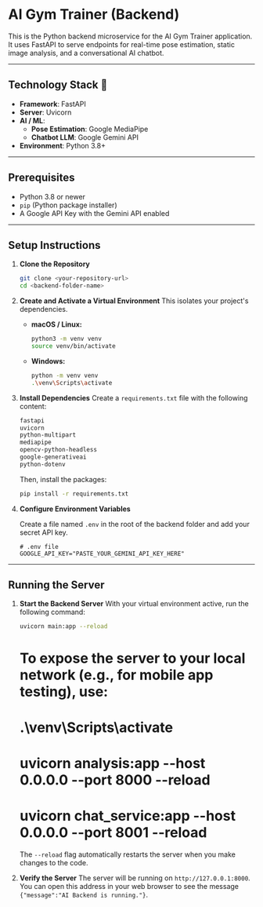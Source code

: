 # AI Gym Trainer (Backend)

This is the Python backend microservice for the AI Gym Trainer application. It uses FastAPI to serve endpoints for real-time pose estimation, static image analysis, and a conversational AI chatbot.

---
## **Technology Stack** 🐍

* **Framework**: FastAPI
* **Server**: Uvicorn
* **AI / ML**:
    * **Pose Estimation**: Google MediaPipe
    * **Chatbot LLM**: Google Gemini API
* **Environment**: Python 3.8+

---
## **Prerequisites**

* Python 3.8 or newer
* `pip` (Python package installer)
* A Google API Key with the Gemini API enabled

---
## **Setup Instructions**

1.  **Clone the Repository**
    ```bash
    git clone <your-repository-url>
    cd <backend-folder-name>
    ```

2.  **Create and Activate a Virtual Environment**
    This isolates your project's dependencies.
    * **macOS / Linux:**
        ```bash
        python3 -m venv venv
        source venv/bin/activate
        ```
    * **Windows:**
        ```bash
        python -m venv venv
        .\venv\Scripts\activate
        ```

3.  **Install Dependencies**
    Create a `requirements.txt` file with the following content:
    ```txt
    fastapi
    uvicorn
    python-multipart
    mediapipe
    opencv-python-headless
    google-generativeai
    python-dotenv
    ```
    Then, install the packages:
    ```bash
    pip install -r requirements.txt
    ```

4.  **Configure Environment Variables**

    Create a file named `.env` in the root of the backend folder and add your secret API key.

    ```env
    # .env file
    GOOGLE_API_KEY="PASTE_YOUR_GEMINI_API_KEY_HERE"
    ```

---
## **Running the Server**

1.  **Start the Backend Server**
    With your virtual environment active, run the following command:
    ```bash
    uvicorn main:app --reload
    ```
    # To expose the server to your local network (e.g., for mobile app testing), use:
    # .\venv\Scripts\activate
    # uvicorn analysis:app --host 0.0.0.0 --port 8000 --reload
    # uvicorn chat_service:app --host 0.0.0.0 --port 8001 --reload
    
    The `--reload` flag automatically restarts the server when you make changes to the code.

2.  **Verify the Server**
    The server will be running on `http://127.0.0.1:8000`. You can open this address in your web browser to see the message `{"message":"AI Backend is running."}`.